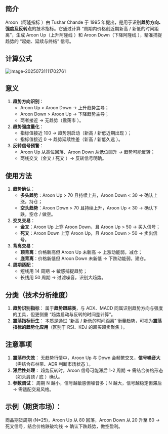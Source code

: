 ## 简介

Aroon（阿隆指标 ）由 Tushar Chande 于 1995 年提出，是用于识别**趋势方向、强度及反转点**的技术指标。它通过计算 “周期内价格创近期新高 / 新低的时间距离”，生成 Aroon Up（上升阿隆线 ）和 Aroon Down（下降阿隆线 ），精准捕捉趋势的 “起始、延续与终结” 信号。

## 计算公式

![image-20250731111702761](D:\pythonproject\code\trade_test\summary\知识\6Aroon\photo\image-20250731111702761.png)

## 意义

1. **趋势方向识别**：
   - Aroon Up > Aroon Down → 上升趋势主导；
   - Aroon Down > Aroon Up → 下降趋势主导；
   - 两者接近 → 无趋势（震荡市 ）。
2. **趋势强度量化**：
   - 指标值接近 100 → 趋势刚启动（新高 / 新低近期出现 ）；
   - 指标值接近 0 → 趋势延续性差（新高 / 新低久远 ）。
3. **反转信号预警**：
   - Aroon Up 从高位回落、Aroon Down 从低位回升 → 趋势可能反转；
   - 两线交叉（金叉 / 死叉 ）→ 反转信号明确。

## 使用方法

1. **趋势确认**：
   - **多头趋势**：Aroon Up > 70 且持续上升，Aroon Down < 30 → 确认上涨，持仓；
   - **空头趋势**：Aroon Down > 70 且持续上升，Aroon Up < 30 → 确认下跌，空仓 / 做空。
2. **交叉交易**：
   - **金叉**：Aroon Up 上穿 Aroon Down，且 Aroon Up > 50 → 买入信号；
   - **死叉**：Aroon Down 上穿 Aroon Up，且 Aroon Down > 50 → 卖出信号。
3. **背离交易**：
   - **顶背离**：价格新高但 Aroon Up 未新高 → 上涨动能弱，减仓；
   - **底背离**：价格新低但 Aroon Down 未新低 → 下跌动能弱，建仓。
4. **周期适配**：
   - 短线用 14 周期 → 敏感捕捉趋势；
   - 长线用 50 周期 → 过滤噪音，识别大趋势。

## 分类（技术分析维度）

1. **趋势识别指标**：
   属于**趋势跟踪类**，与 ADX、MACD 同属识别趋势方向与强度的工具，但更侧重 “趋势启动与反转的时间差计算”。
2. **震荡指标衍生**：
   本质是通过 “新高 / 新低的时间距离” 衡量趋势，可视为**震荡指标的趋势化应用**（区别于 RSI、KDJ 的超买超卖聚焦 ）。

## 注意事项

1. **震荡市失效**： 无趋势行情中，Aroon Up 与 Down 会频繁交叉，**信号噪音大**（需结合布林带、ADR 判断市场状态 ）。
2. **滞后性处理**： 趋势反转时，Aroon 信号可能滞后 1-2 周期 → 需结合价格形态（如头肩顶 / 底 ）确认。
3. **参数调试**： 周期 N 越小，信号越敏感但噪音多；N 越大，信号越稳定但滞后 → 需适配交易风格。

## **示例**（期货市场）：

商品期货周期 \(N=25\)，Aroon Up 从 80 回落，Aroon Down 从 20 升至 60 → 死叉信号，结合价格跌破均线 → 确认下跌趋势，做空盈利。